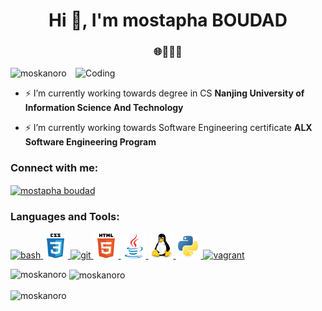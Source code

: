 <h1 align="center">Hi 👋, I'm mostapha BOUDAD</h1>
<h3 align="center">🌐👨🏻‍💻</h3>
<img align="right" alt="Coding" width="400" src="https://media.tenor.com/VrzXhtoSwcsAAAAd/hacker-typing.gif">
<p align="left"> <img src="https://komarev.com/ghpvc/?username=moskanoro&label=Profile%20views&color=0e75b6&style=flat" alt="moskanoro" /> </p>

- ⚡ I’m currently working towards degree in CS **Nanjing University of Information Science And Technology**

- ⚡ I’m currently working towards Software Engineering certificate **ALX Software Engineering Program**

<h3 align="left">Connect with me:</h3>
<p align="left">
<a href="https://linkedin.com/in/mostapha boudad" target="blank"><img align="center" src="https://raw.githubusercontent.com/rahuldkjain/github-profile-readme-generator/master/src/images/icons/Social/linked-in-alt.svg" alt="mostapha boudad" height="30" width="40" /></a>
</p>

<h3 align="left">Languages and Tools:</h3>
<p align="left"> <a href="https://www.gnu.org/software/bash/" target="_blank" rel="noreferrer"> <img src="https://www.vectorlogo.zone/logos/gnu_bash/gnu_bash-icon.svg" alt="bash" width="40" height="40"/> </a> <a href="https://www.w3schools.com/css/" target="_blank" rel="noreferrer"> <img src="https://raw.githubusercontent.com/devicons/devicon/master/icons/css3/css3-original-wordmark.svg" alt="css3" width="40" height="40"/> </a> <a href="https://git-scm.com/" target="_blank" rel="noreferrer"> <img src="https://www.vectorlogo.zone/logos/git-scm/git-scm-icon.svg" alt="git" width="40" height="40"/> </a> <a href="https://www.w3.org/html/" target="_blank" rel="noreferrer"> <img src="https://raw.githubusercontent.com/devicons/devicon/master/icons/html5/html5-original-wordmark.svg" alt="html5" width="40" height="40"/> </a> <a href="https://www.java.com" target="_blank" rel="noreferrer"> <img src="https://raw.githubusercontent.com/devicons/devicon/master/icons/java/java-original.svg" alt="java" width="40" height="40"/> </a> <a href="https://www.linux.org/" target="_blank" rel="noreferrer"> <img src="https://raw.githubusercontent.com/devicons/devicon/master/icons/linux/linux-original.svg" alt="linux" width="40" height="40"/> </a> <a href="https://www.python.org" target="_blank" rel="noreferrer"> <img src="https://raw.githubusercontent.com/devicons/devicon/master/icons/python/python-original.svg" alt="python" width="40" height="40"/> </a> <a href="https://www.vagrantup.com/" target="_blank" rel="noreferrer"> <img src="https://www.vectorlogo.zone/logos/vagrantup/vagrantup-icon.svg" alt="vagrant" width="40" height="40"/> </a> </p>

<p><img align="left" src="https://github-readme-stats.vercel.app/api/top-langs?username=moskanoro&show_icons=true&locale=en&layout=compact" alt="moskanoro" /></p>

<p>&nbsp;<img align="center" src="https://github-readme-stats.vercel.app/api?username=moskanoro&show_icons=true&locale=en" alt="moskanoro" /></p>

<p><img align="center" src="https://github-readme-streak-stats.herokuapp.com/?user=moskanoro&" alt="moskanoro" /></p>

